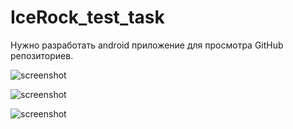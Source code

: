 # IceRock_test_task
 
Нужно разработать android приложение для просмотра GitHub репозиториев.

![screenshot](https://i.ibb.co/RPM3cQZ/Photo-2022-08-06-08-05-48-2.jpg)

![screenshot](https://i.ibb.co/hHJhn5J/Photo-2022-08-06-08-05-48-3.jpg)

![screenshot](https://i.ibb.co/9nkFM2f/Photo-2022-08-06-08-05-48.jpg)
